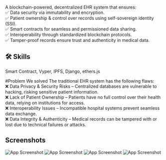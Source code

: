 
A blockchain-powered, decentralized EHR system that ensures:<br>
✅ Data security via immutability and encryption.<br>
✅ Patient ownership & control over records using self-sovereign identity (SSI).<br>
✅ Smart contracts for seamless and permissioned data sharing.<br>
✅ Interoperability through standardized blockchain protocols.<br>
✅ Tamper-proof records ensure trust and authenticity in medical data.<br>


## 🛠 Skills
Smart Contract, Vyper, IPFS, Django, ethers.js

#Problem We solved
The traditional EHR system has the following flaws:<br>
❌ Data Privacy & Security Risks – Centralized databases are vulnerable to hacking, risking sensitive patient information.<br>
❌ Lack of Patient Ownership – Patients have no full control over their health data, relying on institutions for access.<br>
❌ Interoperability Issues – Incompatible hospital systems prevent seamless data exchange.<br>
❌ Data Integrity & Authenticity – Medical records can be tampered with or lost due to technical failures or attacks.<br>

## Screenshots

![App Screenshot](https://devfolio-prod.s3.ap-south-1.amazonaws.com/hackathons/7ae6d1f643564d859fef431aae2b2d56/projects/e52280ed8c9b4a2392b186920811fd74/a83f2f35-5f53-4f27-b5d6-9e792f8fc52d.png)
![App Screenshot](https://devfolio-prod.s3.ap-south-1.amazonaws.com/hackathons/7ae6d1f643564d859fef431aae2b2d56/projects/e52280ed8c9b4a2392b186920811fd74/a747738b-d268-4cfa-99ad-88d908c74b3d.png)
![App Screenshot](https://devfolio-prod.s3.ap-south-1.amazonaws.com/hackathons/7ae6d1f643564d859fef431aae2b2d56/projects/e52280ed8c9b4a2392b186920811fd74/1e023a3a-f32e-4e67-a346-aa94cb941abc.png)
![App Screenshot](https://devfolio-prod.s3.ap-south-1.amazonaws.com/hackathons/7ae6d1f643564d859fef431aae2b2d56/projects/e52280ed8c9b4a2392b186920811fd74/706c0413-a54e-4cf5-a2cb-3d7fb1ece44f.png)


